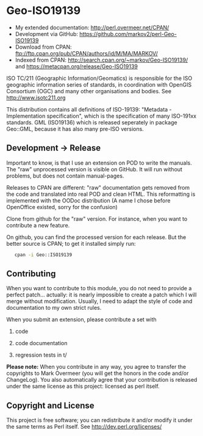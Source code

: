 # Geo-ISO19139

  * My extended documentation: <http://perl.overmeer.net/CPAN/>
  * Development via GitHub: <https://github.com/markov2/perl-Geo-ISO19139>
  * Download from CPAN: <ftp://ftp.cpan.org/pub/CPAN/authors/id/M/MA/MARKOV/>
  * Indexed from CPAN: <http://search.cpan.org/~markov/Geo-ISO19139/>
    and <https://metacpan.org/release/Geo-ISO19139>

ISO TC/211 (Geographic Information/Geomatics) is responsible for the ISO geographic information series of standards, in coordination with OpenGIS Consortium (OGC) and many other organisations and bodies. See http://www.isotc211.org

This distribution contains all definitions of ISO-19139: "Metadata - Implementation specification", which is the specification of many ISO-191xx standards. GML (ISO19136) which is released seperately in package Geo::GML, because it has also many pre-ISO versions.

## Development &rarr; Release

Important to know, is that I use an extension on POD to write the manuals.
The "raw" unprocessed version is visible on GitHub.  It will run without
problems, but does not contain manual-pages.

Releases to CPAN are different: "raw" documentation gets removed from
the code and translated into real POD and clean HTML.  This reformatting
is implemented with the OODoc distribution (A name I chose before OpenOffice
existed, sorry for the confusion)

Clone from github for the "raw" version.  For instance, when you want
to contribute a new feature.

On github, you can find the processed version for each release.  But the
better source is CPAN; to get it installed simply run:

```sh
   cpan -i Geo::ISO19139
```

## Contributing

When you want to contribute to this module, you do not need to provide
a perfect patch... actually: it is nearly impossible to create a patch
which I will merge without modification.  Usually, I need to adapt the
style of code and documentation to my own strict rules.

When you submit an extension, please contribute a set with

1. code

2. code documentation

3. regression tests in t/

**Please note:**
When you contribute in any way, you agree to transfer the copyrights to
Mark Overmeer (you will get the honors in the code and/or ChangeLog).
You also automatically agree that your contribution is released under
the same license as this project: licensed as perl itself.

## Copyright and License

This project is free software; you can redistribute it and/or modify it
under the same terms as Perl itself.
See <http://dev.perl.org/licenses/>

